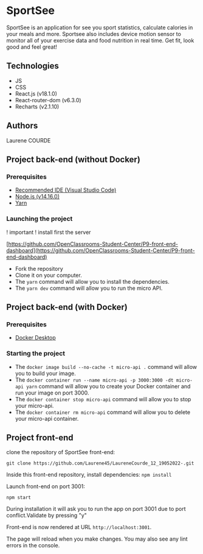 ﻿# SportSee

SportSee is an application for see you sport statistics, calculate calories in your meals and more. Sportsee also includes device motion sensor to monitor all of your exercise data and food nutrition in real time. 
Get fit, look good and feel great!


## Technologies

-   JS
-   CSS
-   React.js  (v18.1.0)
-   React-router-dom (v6.3.0)
-   Recharts (v2.1.10)

## Authors

Laurene COURDE

## Project back-end (**without Docker**)

### Prerequisites

 - [Recommended IDE (Visual Studio
   Code)](https://code.visualstudio.com/)
 - [Node.js (v14.16.0)](https://nodejs.org/en/)
 - [Yarn](https://yarnpkg.com)

### Launching the project

! important ! install first the server

[https://github.com/OpenClassrooms-Student-Center/P9-front-end-dashboard](https://github.com/OpenClassrooms-Student-Center/P9-front-end-dashboard)

-   Fork the repository
-   Clone it on your computer.
-   The  `yarn`  command will allow you to install the dependencies.
-   The  `yarn dev`  command will allow you to run the micro API.

## Project back-end (**with Docker**)

### Prerequisites

-   [Docker Desktop](https://www.docker.com/products/docker-desktop)

### Starting the project

-   The  `docker image build --no-cache -t micro-api .`  command will allow you to build your image.
-   The  `docker container run --name micro-api -p 3000:3000 -dt micro-api yarn`  command will allow you to create your Docker container and run your image on port 3000.
-   The  `docker container stop micro-api`  command will allow you to stop your micro-api.
-   The  `docker container rm micro-api`  command will allow you to delete your micro-api container.


## Project front-end

clone the repository of SportSee front-end:

`git clone https://github.com/Laurene45/LaureneCourde_12_19052022-.git`

Inside this front-end repository, install dependencies:  `npm install`

Launch front-end on port 3001:

`npm start`

During installation it will ask you to run the app on port 3001 due to port conflict.Validate by pressing "y"

Front-end is now rendered at URL  `http://localhost:3001`.

The page will reload when you make changes.
You may also see any lint errors in the console.





